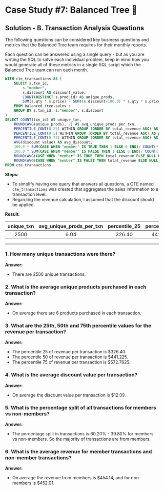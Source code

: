 # Case Study #7: Balanced Tree 🥾

## Solution - B. Transaction Analysis Questions

The following questions can be considered key business questions and metrics that the Balanced Tree team requires for their monthly reports.

Each question can be answered using a single query - but as you are writing the SQL to solve each individual problem, keep in mind how you would generate all of these metrics in a single SQL script which the Balanced Tree team can run each month.

```sql
WITH cte_transactions AS (
    SELECT s.txn_id,
        s."member",
        s.discount AS discount_value,
        COUNT(DISTINCT s.prod_id) AS unique_prods,
        SUM(s.qty * s.price) - SUM((s.discount/100.0) * s.qty * s.price) AS total_revenue
    FROM balanced_tree.sales s
    GROUP BY s.txn_id, s."member", s.discount
)
SELECT COUNT(txn_id) AS unique_txn,
    ROUND(AVG(unique_prods), 2) AS avg_unique_prods_per_txn, 
    PERCENTILE_CONT(0.25) WITHIN GROUP (ORDER BY total_revenue ASC) AS percentile_25,
    PERCENTILE_CONT(0.5) WITHIN GROUP (ORDER BY total_revenue ASC) AS percentile_50,
    PERCENTILE_CONT(0.75) WITHIN GROUP (ORDER BY total_revenue ASC) AS percentile_75,
    AVG(discount_value) AS avg_discount,
    100.0 * SUM(CASE WHEN "member" IS TRUE THEN 1 ELSE 0 END)/ COUNT(*) AS pcent_txn_members,
    100.0 * SUM(CASE WHEN "member" IS FALSE THEN 1 ELSE 0 END)/ COUNT(*) AS pcent_txn_non_members,
    ROUND(AVG(CASE WHEN "member" IS TRUE THEN total_revenue ELSE NULL END), 2) AS avg_revenue_member,
    ROUND(AVG(CASE WHEN "member" IS FALSE THEN total_revenue ELSE NULL END), 2) AS avg_revenue_non_member
FROM cte_transactions
```

__Steps:__

- To simplify having one query that answers all questions, a CTE named `cte_transactions` was created that aggregates the sales information to a transaction level.
- Regarding the revenue calculation, I assumed that the discount should be applied.

__Result:__

| unique_txn | avg_unique_prods_per_txn | percentile_25 | percentile_50 | percentile_75 | avg_discount | pcent_txn_members | pcent_txn_non_members | avg_revenue_member | avg_revenue_non_member |
| :-: | :-: | :-: | :-: | :-: | :-: | :-: | :-: | :-: | :-: |
| 2500| 6.04| 326.40| 441.225| 572.7625| 12.09| 60.20| 39.80| 454.14| 452.01|

---

### 1. How many unique transactions were there?

__Answer:__

- There are 2500 unique transactions.

### 2. What is the average unique products purchased in each transaction?

__Answer:__

- On average there are 6 products purchased in each transaction.

### 3. What are the 25th, 50th and 75th percentile values for the revenue per transaction?

__Answer:__

- The percentile 25 of revenue per transaction is $326.40.
- The percentile 50 of revenue per transaction is $441.225.
- The percentile 75 of revenue per transaction is $572.7625.

### 4. What is the average discount value per transaction?

__Answer:__

- On average the discount value per transaction is $12.09.

### 5. What is the percentage split of all transactions for members vs non-members?

__Answer:__

- The percentage split in transactions is 60.20% - 39.80% for members vs non-members. So the majority of transactions are from members.

### 6. What is the average revenue for member transactions and non-member transactions?

__Answer:__

- On average the revenue from members is $454.14, and for non-members is $452.01.
